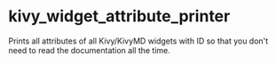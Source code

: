 # kivy_widget_attribute_printer
Prints all attributes of all Kivy/KivyMD widgets with ID so that you don't need to read the documentation all the time.
